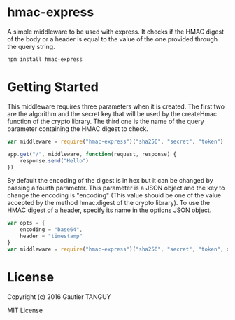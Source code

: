 # hmac-express

A simple middleware to be used with express. It checks if the HMAC digest of the body or a header is equal to the value of the one provided through the query string.

	npm install hmac-express

# Getting Started

This middleware requires three parameters when it is created. The first two are the algorithm and the secret key that will be used by the createHmac function of the crypto library. The third one is the name of the query parameter containing the HMAC digest to check.

``` javascript
var middleware = require("hmac-express")("sha256", "secret", "token")

app.get("/", middleware, function(request, response) {
	response.send("Hello")
})

```

By default the encoding of the digest is in hex but it can be changed by passing a fourth parameter. This parameter is a JSON object and the key to change the encoding is "encoding" (This value should be one of the value accepted by the method hmac.digest of the crypto library). To use the HMAC digest of a header, specify its name in the options JSON object.

``` javascript
var opts = {
	encoding = "base64",
	header = "timestamp"
}
var middleware = require("hmac-express")("sha256", "secret", "token", opts)

```

# License
Copyright (c) 2016 Gautier TANGUY

MIT License